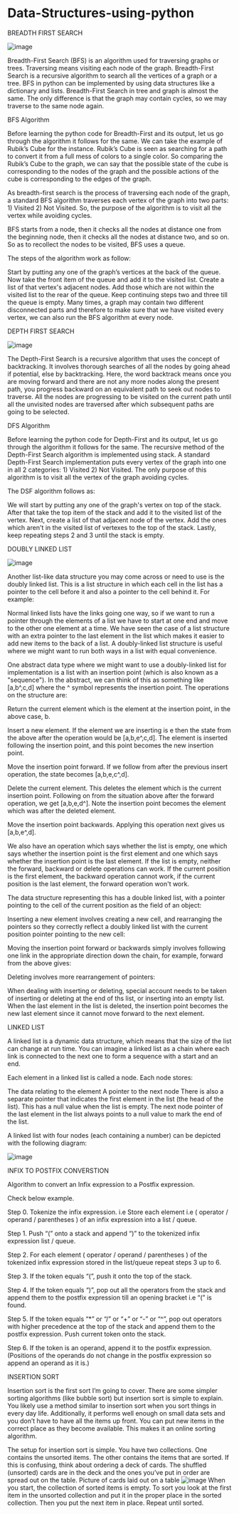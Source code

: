 # Data-Structures-using-python

BREADTH FIRST SEARCH

![image](https://user-images.githubusercontent.com/98946604/209763645-b3a51d2b-36d7-45b7-906f-c9e30c23304f.png)


Breadth-First Search (BFS) is an algorithm used for traversing graphs or trees. 
Traversing means visiting each node of the graph. 
Breadth-First Search is a recursive algorithm to search all the vertices of a graph or a tree. 
BFS in python can be implemented by using data structures like a dictionary and lists. 
Breadth-First Search in tree and graph is almost the same. 
The only difference is that the graph may contain cycles, so we may traverse to the same node again.

BFS Algorithm

Before learning the python code for Breadth-First and its output, let us go through the algorithm it follows for the same. 
We can take the example of Rubik’s Cube for the instance. 
Rubik’s Cube is seen as searching for a path to convert it from a full mess of colors to a single color. 
So comparing the Rubik’s Cube to the graph, we can say that the possible state of the cube is corresponding to the nodes of the graph and the possible actions of the cube is corresponding to the edges of the graph.

As breadth-first search is the process of traversing each node of the graph, a standard BFS algorithm traverses each vertex of the graph into two parts: 1) Visited 2) Not Visited. So, the purpose of the algorithm is to visit all the vertex while avoiding cycles.

BFS starts from a node, then it checks all the nodes at distance one from the beginning node, then it checks all the nodes at distance two, and so on. So as to recollect the nodes to be visited, BFS uses a queue.

The steps of the algorithm work as follow:

 Start by putting any one of the graph’s vertices at the back of the queue.
 Now take the front item of the queue and add it to the visited list.
 Create a list of that vertex's adjacent nodes. Add those which are not within the visited list to the rear of the queue.
 Keep continuing steps two and three till the queue is empty.
Many times, a graph may contain two different disconnected parts and therefore to make sure that we have visited every vertex, we can also run the BFS algorithm at every node.

DEPTH FIRST SEARCH

![image](https://user-images.githubusercontent.com/98946604/209763688-21455d58-5bcf-42b0-88b7-de33b6648087.png)


The Depth-First Search is a recursive algorithm that uses the concept of backtracking. 
It involves thorough searches of all the nodes by going ahead if potential, else by backtracking. 
Here, the word backtrack means once you are moving forward and there are not any more nodes along the present path, you progress backward on an equivalent path to seek out nodes to traverse. 
All the nodes are progressing to be visited on the current path until all the unvisited nodes are traversed after which subsequent paths are going to be selected.

DFS Algorithm

Before learning the python code for Depth-First and its output, let us go through the algorithm it follows for the same. The recursive method of the Depth-First Search algorithm is implemented using stack. A standard Depth-First Search implementation puts every vertex of the graph into one in all 2 categories: 1) Visited 2) Not Visited. The only purpose of this algorithm is to visit all the vertex of the graph avoiding cycles.

The DSF algorithm follows as:

We will start by putting any one of the graph's vertex on top of the stack.
After that take the top item of the stack and add it to the visited list of the vertex.
Next, create a list of that adjacent node of the vertex. Add the ones which aren't in the visited list of vertexes to the top of the stack.
Lastly, keep repeating steps 2 and 3 until the stack is empty.



DOUBLY LINKED LIST


![image](https://user-images.githubusercontent.com/98946604/209760945-6d679d0d-177b-4b3c-945e-cd81e77a6e18.png)

Another list-like data structure you may come across or need to use is the doubly linked list. This is a list structure in which each cell in the list has a pointer to the cell before it and also a pointer to the cell behind it. For example:


Normal linked lists have the links going one way, so if we want to run a pointer through the elements of a list we have to start at one end and move to the other one element at a time. We have seen the case of a list structure with an extra pointer to the last element in the list which makes it easier to add new items to the back of a list. A doubly-linked list structure is useful where we might want to run both ways in a list with equal convenience.

One abstract data type where we might want to use a doubly-linked list for implementation is a list with an insertion point (which is also known as a "sequence"). In the abstract, we can think of this as something like [a,b^,c,d] where the ^ symbol represents the insertion point. The operations on the structure are:

Return the current element which is the element at the insertion point, in the above case, b.

Insert a new element. If the element we are inserting is e then the state from the above after the operation would be [a,b,e^,c,d]. The element is inserted following the insertion point, and this point becomes the new insertion point.

Move the insertion point forward. If we follow from after the previous insert operation, the state becomes [a,b,e,c^,d].

Delete the current element. This deletes the element which is the current insertion point.
Following on from the situation above after the forward operation, we get [a,b,e,d^]. 
Note the insertion point becomes the element which was after the deleted element.

Move the insertion point backwards. Applying this operation next gives us [a,b,e^,d].

We also have an operation which says whether the list is empty, one which says whether the insertion point is the first element and one which says whether the insertion point is the last element. 
If the list is empty, neither the forward, backward or delete operations can work. 
If the current position is the first element, the backward operation cannot work, if the current position is the last element, the forward operation won't work.

The data structure representing this has a double linked list, with a pointer pointing to the cell of the current position as the field of an object:

Inserting a new element involves creating a new cell, and rearranging the pointers so they correctly reflect a doubly linked list with the current position pointer pointing to the new cell:

Moving the insertion point forward or backwards simply involves following one link in the appropriate direction down the chain, for example, forward from the above gives:

Deleting involves more rearrangement of pointers:

When dealing with inserting or deleting, special account needs to be taken of inserting or deleting at the end of ths list, or inserting into an empty list. 
When the last element in the list is deleted, the insertion point becomes the new last element since it cannot move forward to the next element.



 LINKED LIST
 
 A linked list is a dynamic data structure, which means that the size of the list can change at run time. You can imagine a linked list as a chain where each link is connected to the next one to form a sequence with a start and an end.

Each element in a linked list is called a node. Each node stores:

The data relating to the element
A pointer to the next node
There is also a separate pointer that indicates the first element in the list (the head of the list). This has a null value when the list is empty. The next node pointer of the last element in the list always points to a null value to mark the end of the list.

A linked list with four nodes (each containing a number) can be depicted with the following diagram:

![image](https://user-images.githubusercontent.com/98946604/209761254-302d5b01-d8f5-4215-9ec7-16a58ade4e71.png)

 INFIX TO POSTFIX CONVERSTION
 
 Algorithm to convert an Infix expression to a Postfix expression. 
 
 Check below example.

Step 0. Tokenize the infix expression. i.e Store each element i.e ( operator / operand / parentheses ) of an infix expression into a list / queue.

Step 1. Push “(” onto a stack and append “)” to the tokenized infix expression list / queue.

Step 2. For each element ( operator / operand / parentheses ) of the tokenized infix expression stored in the list/queue repeat steps 3 up to 6.

Step 3. If the token equals “(”, push it onto the top of the stack.

Step 4. If the token equals “)”, pop out all the operators from the stack and append them to the postfix expression till an opening bracket i.e “(” is found.

Step 5. If the token equals “*” or “/” or “+” or “-” or “^”, pop out operators with higher precedence at the top of the stack and append them to the postfix
expression. Push current token onto the stack.

Step 6. If the token is an operand, append it to the postfix expression. (Positions of the operands do not change in the postfix expression so append an operand as it is.)
 
 
INSERTION SORT


Insertion sort is the first sort I’m going to cover. 
There are some simpler sorting algorithms (like bubble sort) but insertion sort is simple to explain.
You likely use a method similar to insertion sort when you sort things in every day life. Additionally, it performs well enough on small data sets and you don’t have to have all the items up front. 
You can put new items in the correct place as they become available. This makes it an online sorting algorithm.

The setup for insertion sort is simple. 
You have two collections. 
One contains the unsorted items. 
The other contains the items that are sorted. 
If this is confusing, think about ordering a deck of cards. 
The shuffled (unsorted) cards are in the deck and the ones you’ve put in order are spread out on the table. 
Picture of cards laid out on a table
![image](https://user-images.githubusercontent.com/98946604/209761794-ca29db55-86cf-4ccb-ae16-773f39110412.png)
When you start, the collection of sorted items is empty. 
To sort you look at the first item in the unsorted collection and put it in the proper place in the sorted collection. 
Then you put the next item in place. Repeat until sorted.


